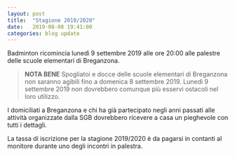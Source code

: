 ```yaml
---
layout: post
title:  "Stagione 2019/2020"
date:   2019-08-08 19:41:00
categories: blog update
---
```

Badminton ricomincia lunedì 9 settembre 2019 alle ore 20:00 alle palestre delle scuole elementari di Breganzona.

> **NOTA BENE** Spogliatoi e docce delle scuole elementari di Breganzona non saranno agibili fino a domenica 8 settembre 2019. Lunedì 9 settembre 2019 non dovrebbero comunque più esservi ostacoli nel loro utilizzo.

I domiciliati a Breganzona e chi ha già partecipato negli anni passati alle attività organizzate dalla SGB dovrebbero ricevere a casa un pieghevole con tutti i dettagli.

La tassa di iscrizione per la stagione 2019/2020 è da pagarsi in contanti al monitore durante uno degli incontri in palestra.